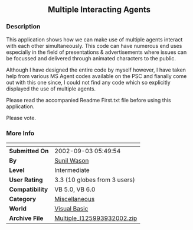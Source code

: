 ﻿<div align="center">

## Multiple Interacting Agents


</div>

### Description

This application shows how we can make use of multiple agents interact with each other simultaneously. This code can have numerous end uses especially in the field of presentations & advertisements where issues can be focussed and delivered through animated characters to the public.

Although I have designed the entire code by myself however, I have taken help from various MS Agent codes available on the PSC and fianally come out with this one since, I could not find any code which so explicitly displayed the use of multiple agents.

Please read the accompanied Readme First.txt file before using this application.

Please vote.
 
### More Info
 


<span>             |<span>
---                |---
**Submitted On**   |2002-09-03 05:49:54
**By**             |[Sunil Wason](https://github.com/Planet-Source-Code/PSCIndex/blob/master/ByAuthor/sunil-wason.md)
**Level**          |Intermediate
**User Rating**    |3.3 (10 globes from 3 users)
**Compatibility**  |VB 5\.0, VB 6\.0
**Category**       |[Miscellaneous](https://github.com/Planet-Source-Code/PSCIndex/blob/master/ByCategory/miscellaneous__1-1.md)
**World**          |[Visual Basic](https://github.com/Planet-Source-Code/PSCIndex/blob/master/ByWorld/visual-basic.md)
**Archive File**   |[Multiple\_I125993932002\.zip](https://github.com/Planet-Source-Code/sunil-wason-multiple-interacting-agents__1-38576/archive/master.zip)








